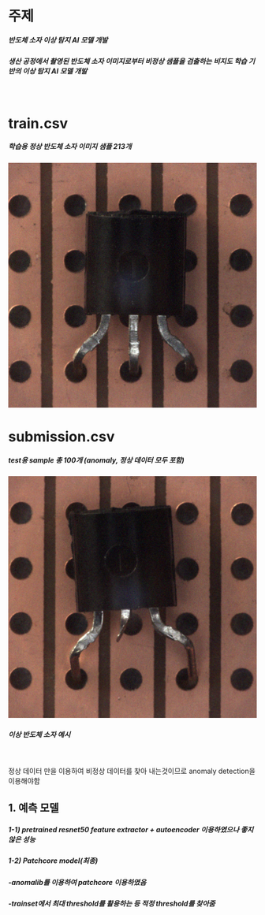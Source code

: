 # 주제
##### 반도체 소자 이상 탐지 AI 모델 개발
##### 생산 공정에서 촬영된 반도체 소자 이미지로부터 비정상 샘플을 검출하는 비지도 학습 기반의 이상 탐지 AI 모델 개발
<br>

# train.csv
##### 학습용 정상 반도체 소자 이미지 샘플 213개
![img.png](img.png)
<br>

# submission.csv
##### test용 sample 총 100개 (anomaly, 정상 데이터 모두 포함)
![img_1.png](img_1.png)
##### 이상 반도체 소자 예시


<br>

정상 데이터 만을 이용하여 비정상 데이터를 찾아 내는것이므로 anomaly detection을 이용해야함
## 1. 예측 모델
##### 1-1) pretrained resnet50 feature extractor + autoencoder 이용하였으나 좋지 않은 성능

##### 1-2) Patchcore model(최종)
##### -anomalib를 이용하여 patchcore 이용하였음
##### -trainset에서 최대 threshold를 활용하는 등 적정 threshold를 찾아줌